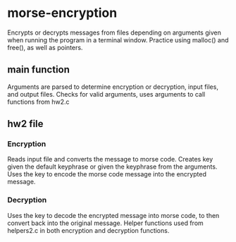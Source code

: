 # morse-encryption
Encrypts or decrypts messages from files depending on arguments given when running the program in a terminal window.
Practice using malloc() and free(), as well as pointers.

## main function
Arguments are parsed to determine encryption or decryption, input files, and output files.
Checks for valid arguments, uses arguments to call functions from hw2.c

## hw2 file
### Encryption
Reads input file and converts the message to morse code.
Creates key given the default keyphrase or given the keyphrase from the arguments.
Uses the key to encode the morse code message into the encrypted message.
### Decryption
Uses the key to decode the encrypted message into morse code, to then convert back into the original message.
Helper functions used from helpers2.c in both encryption and decryption functions.
